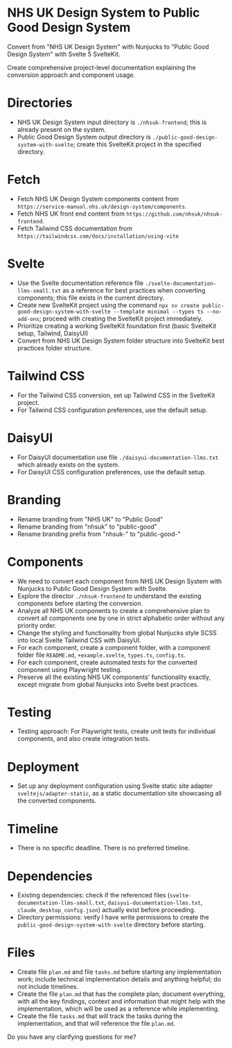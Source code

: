 # NHS UK Design System to Public Good Design System

Convert from "NHS UK Design System" with Nunjucks to "Public Good Design System" with Svelte 5 SvelteKit.

Create comprehensive project-level documentation explaining the conversion approach and component usage.

# Directories
- NHS UK Design System input directory is `./nhsuk-frontend`; this is already present on the system.
- Public Good Design System output directory is `./public-good-design-system-with-svelte`; create this SvelteKit project in the specified directory.

# Fetch
- Fetch NHS UK Design System components content from `https://service-manual.nhs.uk/design-system/components`.
- Fetch NHS UK front end content from `https://github.com/nhsuk/nhsuk-frontend`.
- Fetch Tailwind CSS documentation from `https://tailwindcss.com/docs/installation/using-vite`

# Svelte
- Use the Svelte documentation reference file `./svelte-documentation-llms-small.txt` as a reference for best practices when converting components; this file exists in the current directory.
- Create new SvelteKit project using the command `npx sv create public-good-design-system-with-svelte --template minimal --types ts --no-add-ons`; proceed with creating the SvelteKit project immediately.
- Prioritize creating a working SvelteKit foundation first (basic SvelteKit setup, Tailwind, DaisyUI)
- Convert from NHS UK Design System folder structure into SvelteKit best practices folder structure.

# Tailwind CSS
- For the Tailwind CSS conversion, set up Tailwind CSS in the SvelteKit project.
- For Tailwind CSS configuration preferences, use the default setup.

# DaisyUI
- For DaisyUI documentation use file `./daisyui-documentation-llms.txt` which already exists on the system.
- For DaisyUI CSS configuration preferences, use the default setup.

# Branding
- Rename branding from "NHS UK" to "Public Good"
- Rename branding from "nhsuk" to "public-good"
- Rename branding prefix from "nhsuk-" to "public-good-"

# Components
- We need to convert each component from NHS UK Design System with Nunjucks to Public Good Design System with Svelte.
- Explore the director `./nhsuk-frontend` to understand the existing components before starting the conversion.
- Analyze all NHS UK components to create a comprehensive plan to convert all components one by one in strict alphabetic order without any priority order.
- Change the styling and functionality from global Nunjucks style SCSS into local Svelte Tailwind CSS with DaisyUI.
- For each component, create a component folder, with a component folder file `README.md`, `+example.svelte`, `types.ts`, `config.ts`.
- For each component, create automated tests for the converted component using Playwright testing.
- Preserve all the existing NHS UK components' functionality exactly, except migrate from global Nunjucks into Svelte best practices.

# Testing
- Testing approach: For Playwright tests, create unit tests for individual components, and also create integration tests.

# Deployment
- Set up any deployment configuration using Svelte static site adapter `sveltejs/adapter-static`, as a static documentation site showcasing all the converted components.

# Timeline
- There is no specific deadline. There is no preferred timeline.

# Dependencies
- Existing dependencies: check if the referenced files (`svelte-documentation-llms-small.txt`, `daisyui-documentation-llms.txt`, `claude_desktop_config.json`) actually exist
  before proceeding.
- Directory permissions: verify I have write permissions to create the `public-good-design-system-with-svelte` directory before starting.

# Files
- Create file `plan.md` and file `tasks.md` before starting any implementation work; include technical implementation details and anything helpful; do not include timelines.
- Create the file `plan.md` that has the complete plan; document everything, with all the key findings, context and information that might help with the implementation, which will be used as a reference while implementing.
- Create the file `tasks.md` that will track the tasks during the implementation, and that will reference the file `plan.md`.

Do you have any clarifying questions for me?

